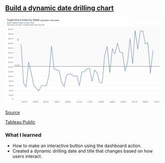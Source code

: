 ## [Build a dynamic date drilling chart](https://github.com/JasonYao3/Tableau-Visualization/tree/master/Workout_Wednesday/Week%2019)
<img src= "https://github.com/JasonYao3/Tableau-Visualization/blob/master/Workout_Wednesday/Week%2019/WOW%20Week19.gif" width="500">

[Source](http://www.workout-wednesday.com/2020w19/)

[Tableau Public](https://public.tableau.com/profile/jason.yao#!/vizhome/WOW2020WEEK19DYNAMICDAYDRILL/WOW2020WEEK19DYNAMICDAYDRILL)

### What I learned
* How to make an interactive button using the dashboard action.
* Created a dynamic drilling date and title that changes based on how users interact.

